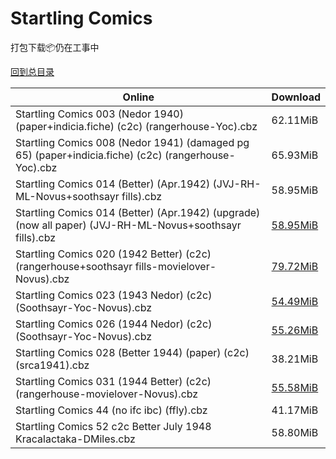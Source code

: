 # Startling Comics

打包下载📦仍在工事中

[回到总目录](/Catalogs.md)







Online | Download
--- | ---
Startling Comics 003 (Nedor 1940) (paper+indicia.fiche) (c2c) (rangerhouse-Yoc).cbz | 62.11MiB
Startling Comics 008 (Nedor 1941) (damaged pg 65) (paper+indicia.fiche) (c2c) (rangerhouse-Yoc).cbz | 65.93MiB
Startling Comics 014 (Better) (Apr.1942) (JVJ-RH-ML-Novus+soothsayr fills).cbz | 58.95MiB
Startling Comics 014 (Better) (Apr.1942) (upgrade) (now all paper) (JVJ-RH-ML-Novus+soothsayr fills).cbz | [58.95MiB](https://pan.baidu.com/s/119G0iwaVeSW9qOpX_K7uMg#list/path=%2FNovus%20-%20Week%20of%202018%20Q1%2FNovus%20-%20Week%20of%202018-01-10%2F%E3%82%B1%E3%82%A6%E3%82%A8%E3%82%BB%E3%82%BF%E3%82%B7%E3%82%AF%E3%82%B3%E3%82%B5%E3%82%AA%E3%82%B3%E3%82%AD%E3%82%BB%E3%82%B5%E3%82%BB%E3%82%B3%E3%82%B5%E3%82%BB%E3%82%B5%E3%82%A8%E3%82%AB%E3%82%AF%E3%82%AD%E3%82%A8%E3%82%AD%E3%82%A2%E3%82%AB%E3%82%B5%E3%82%AA%E3%82%B7%E3%82%B9%E3%82%A2&parentPath=%2FNovus%20-%20Week%20of%202018%20Q1)
Startling Comics 020 (1942 Better) (c2c) (rangerhouse+soothsayr fills-movielover-Novus).cbz | [79.72MiB](https://pan.baidu.com/s/1jHJUC66#list/path=%2FNovus%20-%20Week%20of%202016%20Q1%2FNovus%20-%20Week%20of%202016-03-30%2F%E3%82%B5%E3%82%A4%E3%82%B7%E3%82%B5%E3%82%AA%E3%82%A8%E3%82%A2%E3%82%BF%E3%82%B7%E3%82%A4%E3%82%AD%E3%82%AD%E3%82%BF%E3%82%AF%E3%82%AD%E3%82%A8%E3%82%A2%E3%82%A8%E3%82%AD%E3%82%AD%E3%82%AB%E3%82%AA%E3%82%A6%E3%82%BB%E3%82%BB%E3%82%B9%E3%82%B1%E3%82%A2%E3%82%B7%E3%82%AA%E3%82%AA%E3%82%B3&parentPath=%2FNovus%20-%20Week%20of%202016%20Q1)
Startling Comics 023 (1943 Nedor) (c2c) (Soothsayr-Yoc-Novus).cbz | [54.49MiB](https://pan.baidu.com/s/1o8qWoau#list/path=%2FNovus%20-%20Week%20of%202016%20Q3%2FNovus%20-%20Week%20of%202016-09-14%2F%E3%82%B1%E3%82%BD%E3%82%A2%E3%82%B1%E3%82%B1%E3%82%B1%E3%82%B3%E3%82%AA%E3%82%AA%E3%82%A4%E3%82%A2%E3%82%AA%E3%82%AA%E3%82%A4%E3%82%AB%E3%82%AB%E3%82%B5%E3%82%A8%E3%82%BF%E3%82%BB%E3%82%BB%E3%82%AF%E3%82%A6%E3%82%B3%E3%82%A2%E3%82%A8%E3%82%B5%E3%82%AB%E3%82%B9%E3%82%BD%E3%82%B5%E3%82%BB&parentPath=%2FNovus%20-%20Week%20of%202016%20Q3)
Startling Comics 026 (1944 Nedor) (c2c) (Soothsayr-Yoc-Novus).cbz | [55.26MiB](https://pan.baidu.com/s/1o8qWoau#list/path=%2FNovus%20-%20Week%20of%202016%20Q3%2FNovus%20-%20Week%20of%202016-09-14%2F%E3%82%BB%E3%82%AB%E3%82%BF%E3%82%BF%E3%82%A6%E3%82%A4%E3%82%A8%E3%82%BB%E3%82%B3%E3%82%A2%E3%82%AA%E3%82%AF%E3%82%A6%E3%82%A4%E3%82%A8%E3%82%B9%E3%82%A2%E3%82%BB%E3%82%B5%E3%82%B5%E3%82%AD%E3%82%BB%E3%82%A2%E3%82%AD%E3%82%B3%E3%82%A2%E3%82%AB%E3%82%AD%E3%82%BD%E3%82%AD%E3%82%B1%E3%82%BF&parentPath=%2FNovus%20-%20Week%20of%202016%20Q3)
Startling Comics 028 (Better 1944) (paper) (c2c) (srca1941).cbz | 38.21MiB
Startling Comics 031 (1944 Better) (c2c) (rangerhouse-movielover-Novus).cbz | [55.58MiB](https://pan.baidu.com/s/1eS2bRfO#list/path=%2FNovus%20-%20Week%20of%202016%20Q3%2FNovus%20-%20Week%20of%202016-08-17%2F%E3%82%AF%E3%82%A4%E3%82%BD%E3%82%B7%E3%82%AA%E3%82%B5%E3%82%B7%E3%82%AA%E3%82%A2%E3%82%BD%E3%82%B5%E3%82%A4%E3%82%AD%E3%82%A2%E3%82%B3%E3%82%AB%E3%82%A6%E3%82%AD%E3%82%A6%E3%82%B7%E3%82%B5%E3%82%A4%E3%82%AA%E3%82%A8%E3%82%BD%E3%82%A6%E3%82%BB%E3%82%AF%E3%82%BB%E3%82%BD%E3%82%B5%E3%82%B5&parentPath=%2FNovus%20-%20Week%20of%202016%20Q3)
Startling Comics 44 (no ifc ibc) (ffly).cbz | 41.17MiB
Startling Comics 52 c2c Better July 1948 Kracalactaka-DMiles.cbz | 58.80MiB